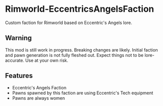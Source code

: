 # Rimworld-EccentricsAngelsFaction
Custom faction for Rimworld based on Eccentric's Angels lore.

## Warning

This mod is still work in progress. Breaking changes are likely. Initial faction and pawn generation is not fully fleshed out. 
Expect things not to be lore-accurate.
Use at your own risk.

## Features
 - Eccentric's Angels Faction
 - Pawns spawned by this faction are using Eccentric's Tech equipment
 - Pawns are always women